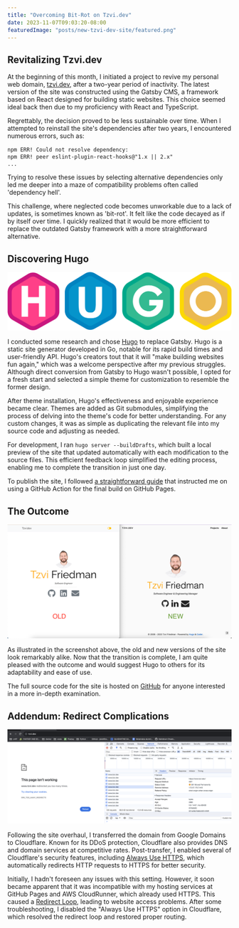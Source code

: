 ```yaml
---
title: "Overcoming Bit-Rot on Tzvi.dev"
date: 2023-11-07T09:03:20-08:00
featuredImage: "posts/new-tzvi-dev-site/featured.png"
---
```

## Revitalizing Tzvi.dev

At the beginning of this month, I initiated a project to revive my personal web domain, [tzvi.dev](https://www.tzvi.dev), after a two-year period of inactivity. The latest version of the site was constructed using the Gatsby CMS, a framework based on React designed for building static websites. This choice seemed ideal back then due to my proficiency with React and TypeScript.

Regrettably, the decision proved to be less sustainable over time. When I attempted to reinstall the site's dependencies after two years, I encountered numerous errors, such as:

```
npm ERR! Could not resolve dependency:
npm ERR! peer eslint-plugin-react-hooks@"1.x || 2.x" 
...
```

Trying to resolve these issues by selecting alternative dependencies only led me deeper into a maze of compatibility problems often called 'dependency hell'.

This challenge, where neglected code becomes unworkable due to a lack of updates, is sometimes known as 'bit-rot'. It felt like the code decayed as if by itself over time. I quickly realized that it would be more efficient to replace the outdated Gatsby framework with a more straightforward alternative.

## Discovering Hugo

![Hugo logo](./hugo-logo-wide.svg)

I conducted some research and chose [Hugo](https://gohugo.io/) to replace Gatsby. Hugo is a static site generator developed in Go, notable for its rapid build times and user-friendly API. Hugo's creators tout that it will "make building websites fun again," which was a welcome perspective after my previous struggles. Although direct conversion from Gatsby to Hugo wasn't possible, I opted for a fresh start and selected a simple theme for customization to resemble the former design.

After theme installation, Hugo's effectiveness and enjoyable experience became clear. Themes are added as Git submodules, simplifying the process of delving into the theme's code for better understanding. For any custom changes, it was as simple as duplicating the relevant file into my source code and adjusting as needed.

For development, I ran `hugo server --buildDrafts`, which built a local preview of the site that updated automatically with each modification to the source files. This efficient feedback loop simplified the editing process, enabling me to complete the transition in just one day.

To publish the site, I followed [a straightforward guide](https://gohugo.io/hosting-and-deployment/hosting-on-github/) that instructed me on using a GitHub Action for the final build on GitHub Pages.

## The Outcome

![Old vs New](./compare-old-new.png)

As illustrated in the screenshot above, the old and new versions of the site look remarkably alike. Now that the transition is complete, I am quite pleased with the outcome and would suggest Hugo to others for its adaptability and ease of use.

The full source code for the site is hosted on [GitHub](https://github.com/Tadwork/tzvi.dev) for anyone interested in a more in-depth examination.

## Addendum: Redirect Complications

![Redirect loop](./redirects.png)

Following the site overhaul, I transferred the domain from Google Domains to Cloudflare. Known for its DDoS protection, Cloudflare also provides DNS and domain services at competitive rates. Post-transfer, I enabled several of Cloudflare's security features, including [Always Use HTTPS](https://developers.cloudflare.com/ssl/edge-certificates/additional-options/always-use-https/), which automatically redirects HTTP requests to HTTPS for better security.

Initially, I hadn't foreseen any issues with this setting. However, it soon became apparent that it was incompatible with my hosting services at GitHub Pages and AWS CloudRunner, which already used HTTPS. This caused a [Redirect Loop](https://developers.cloudflare.com/ssl/troubleshooting/too-many-redirects/), leading to website access problems. After some troubleshooting, I disabled the "Always Use HTTPS" option in Cloudflare, which resolved the redirect loop and restored proper routing.